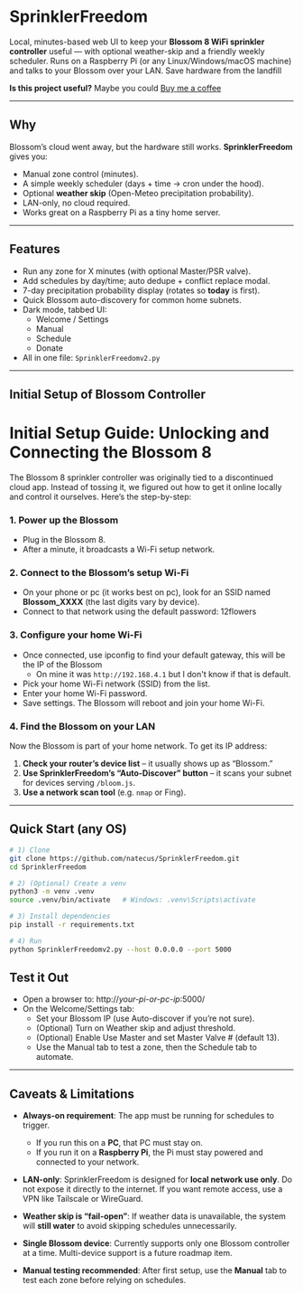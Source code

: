 # SprinklerFreedom

Local, minutes-based web UI to keep your **Blossom 8 WiFi sprinkler controller** useful — with optional weather-skip and a friendly weekly scheduler. Runs on a Raspberry Pi (or any Linux/Windows/macOS machine) and talks to your Blossom over your LAN. Save hardware from the landfill 

**Is this project useful?** Maybe you could [Buy me a coffee](https://buymeacoffee.com/natecus)

---

## Why

Blossom’s cloud went away, but the hardware still works. **SprinklerFreedom** gives you:

- Manual zone control (minutes).
- A simple weekly scheduler (days + time → cron under the hood).
- Optional **weather skip** (Open-Meteo precipitation probability).
- LAN-only, no cloud required.
- Works great on a Raspberry Pi as a tiny home server.

---

## Features

- Run any zone for X minutes (with optional Master/PSR valve).
- Add schedules by day/time; auto dedupe + conflict replace modal.
- 7-day precipitation probability display (rotates so **today** is first).
- Quick Blossom auto-discovery for common home subnets.
- Dark mode, tabbed UI:
  - Welcome / Settings  
  - Manual  
  - Schedule  
  - Donate
- All in one file: `SprinklerFreedomv2.py`

---

## Initial Setup of Blossom Controller

# Initial Setup Guide: Unlocking and Connecting the Blossom 8

The Blossom 8 sprinkler controller was originally tied to a discontinued cloud app. Instead of tossing it, we figured out how to get it online locally and control it ourselves. Here’s the step-by-step:

### 1. Power up the Blossom
- Plug in the Blossom 8.  
- After a minute, it broadcasts a Wi-Fi setup network.

### 2. Connect to the Blossom’s setup Wi-Fi
- On your phone or pc (it works best on pc), look for an SSID named **Blossom_XXXX** (the last digits vary by device).  
- Connect to that network using the default password: 12flowers

### 3. Configure your home Wi-Fi
- Once connected, use ipconfig to find your default gateway, this will be the IP of the Blossom
  - On mine it was `http://192.168.4.1` but I don't know if that is default.  
- Pick your home Wi-Fi network (SSID) from the list.  
- Enter your home Wi-Fi password.  
- Save settings. The Blossom will reboot and join your home Wi-Fi.  

### 4. Find the Blossom on your LAN
Now the Blossom is part of your home network. To get its IP address:  

1. **Check your router’s device list** – it usually shows up as “Blossom.”  
2. **Use SprinklerFreedom’s “Auto-Discover” button** – it scans your subnet for devices serving `/bloom.js`.  
3. **Use a network scan tool** (e.g. `nmap` or Fing).  

---

## Quick Start (any OS)

```bash
# 1) Clone
git clone https://github.com/natecus/SprinklerFreedom.git
cd SprinklerFreedom

# 2) (Optional) Create a venv
python3 -m venv .venv
source .venv/bin/activate   # Windows: .venv\Scripts\activate

# 3) Install dependencies
pip install -r requirements.txt

# 4) Run
python SprinklerFreedomv2.py --host 0.0.0.0 --port 5000
```
## Test it Out
- Open a browser to: http://*your-pi-or-pc-ip*:5000/
- On the Welcome/Settings tab:
  - Set your Blossom IP (use Auto-discover if you’re not sure).
  - (Optional) Turn on Weather skip and adjust threshold.
  - (Optional) Enable Use Master and set Master Valve # (default 13).
  - Use the Manual tab to test a zone, then the Schedule tab to automate.

---
## Caveats & Limitations

- **Always-on requirement**: The app must be running for schedules to trigger.  
  - If you run this on a **PC**, that PC must stay on.  
  - If you run it on a **Raspberry Pi**, the Pi must stay powered and connected to your network.

- **LAN-only**: SprinklerFreedom is designed for **local network use only**. Do not expose it directly to the internet. If you want remote access, use a VPN like Tailscale or WireGuard.

- **Weather skip is “fail-open”**: If weather data is unavailable, the system will **still water** to avoid skipping schedules unnecessarily.

- **Single Blossom device**: Currently supports only one Blossom controller at a time. Multi-device support is a future roadmap item.

- **Manual testing recommended**: After first setup, use the **Manual** tab to test each zone before relying on schedules.
